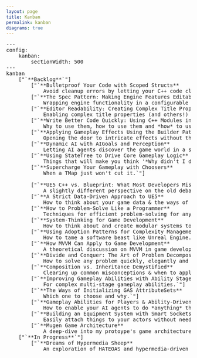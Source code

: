 ```yaml
---
layout: page
title: Kanban
permalink: kanban
diagrams: true
---
```


<pre class="mermaid">
---
config:
    kanban:
        sectionWidth: 500
---
kanban
    ["`**Backlog**`"]
        ["`**Bulletproof Your Code with Scoped Structs**
            Avoid cleanup errors by letting your C++ code clean itself up.`"]
        ["`**The Spec Pattern: Making Engine Features Editable**
            Wrapping engine functionality in a configurable data struct for flexible data-driven workflows.`"]
        ["`**Editor Readability: Creating Complex Title Properties**
            Enabling complex title properties (and others!) without writing a single line of editor-module code.`"]
        ["`**Write Better Code Quickly: Using C++ Modules in UE5**
            Why to use them, how to use them and *how* to use them.`"]
        ["`**Applying Gameplay Effects Using the Builder Pattern**
            Opening the door to intricate effects without the complexity.`"]
        ["`**Dynamic AI with AIGoals and Perception**
            Letting AI agents discover the game world in a simple and maintainable way.`"]
        ["`**Using StateTree to Drive Core Gameplay Logic**
            Things that will make you think '*Why didn't I do this sooner?*'.`"]
        ["`**Supercharge Your Gameplay with Choosers**
            When a TMap just won't cut it.`"]
        
        ["`**UE5 C++ vs. Blueprint: What Most Developers Miss**
            A slightly different perspective on the old debate.`"]
        ["`**A Strict Data-Driven Approach to UE5**
            How to think about your game data & the ways of modeling it.`"]
        ["`**How to Problem-Solve Like a Programmer**
            Techniques for efficient problem-solving for any programmer.`"]
        ["`**System-Thinking for Game Development**
            How to think about and create modular systems to improve flexibility, ease of maintenance and emergent design.`"]
        ["`**Using Adoption Patterns for Complexity Management**
            How to tame a software beast like Unreal Engine.`"]
        ["`**How MVVM Can Apply to Game Development**
            A theoretical discussion on MVVM in game development.`"]
        ["`**Divide and Conquer: The Art of Problem Decomposition in Game Programming**
            How to solve any problem quickly, elegantly and pragmatically.`"]
        ["`**Composition vs. Inheritance Demystified**
            Clearing up common misconceptions & when to apply what.`"]
        ["`**Improving Gameplay Abilities with Ability Stages**
            For complex multi-stage gameplay abilities.`"]
        ["`**The Ways of Initializing GAS AttributeSets**
            Which one to choose and why.`"]
        ["`**Gameplay Abilities for Players & Ability-Driven AI**
            How to enable your AI agents to do *anything* the player can do.`"]
        ["`**Building an Equipment System with Smart Sockets**
            Easily attach things to your actors without needing to think about it.`"]
        ["`**Mugen Game Architecture**
            A deep-dive into my protoype's game architecture.`"]
    ["`**In Progress**`"]
        ["`**Dreams of Hypermedia Sheep**
            An exploration of HATEOAS and hypermedia-driven web applications.`"]
</pre>
